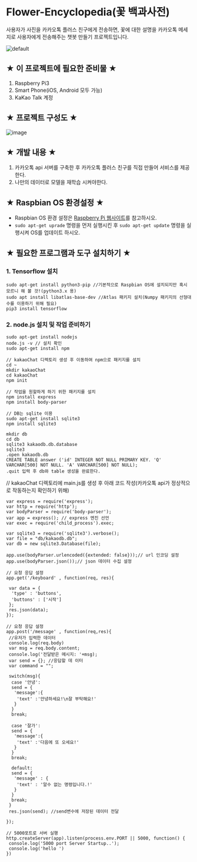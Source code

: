 # Flower-Encyclopedia(꽃 백과사전)
사용자가 사진을 카카오톡 플러스 친구에게 전송하면, 꽃에 대한 설명을 카카오톡 메세지로 사용자에게 전송해주는 챗봇 만들기 프로젝트입니다.

![default](https://user-images.githubusercontent.com/43947747/46646985-613bb200-cbc8-11e8-89e5-7e5e59cb81eb.PNG)

## ★ 이 프로젝트에 필요한 준비물 ★
1. Raspberry Pi3
2. Smart Phone(iOS, Android 모두 가능)
3. KaKao Talk 계정

## ★ 프로젝트 구성도 ★
![image](https://user-images.githubusercontent.com/43947747/46646178-9db8df00-cbc3-11e8-931d-4f227ad1d272.png)

## ★ 개발 내용 ★
1. 카카오톡 api 서버를 구축한 후 카카오톡 플러스 친구를 직접 만들어 서비스를 제공한다.
2. 나만의 데이터로 모델을 재학습 시켜야한다.

## ★ Raspbian OS 환경설정 ★
- Raspbian OS 환경 설정은 [Raspberry Pi 웹사이트](https://www.raspberrypi.org/documentation/installation/installing-images/)를 참고하시오.
- `sudo apt-get uprade` 명령을 먼저 실행시킨 후 `sudo apt-get update` 명령을 실행시켜 OS를 업데이트 하시오.

## ★ 필요한 프로그램과 도구 설치하기 ★
### 1. Tensorflow 설치
 ```
sudo apt-get install python3-pip //기본적으로 Raspbian OS에 설치되지만 혹시 모르니 해 볼 것!(python3.x 용)
sudo apt install libatlas-base-dev //Atlas 패키지 설치(Numpy 패키지의 선형대수를 이용하기 위해 필요)
pip3 install tensorflow
```

### 2. node.js 설치 및 작업 준비하기
```
sudo apt-get install nodejs
node.js -v // 설치 확인
sudo apt-get install npm

// kakaoChat 디렉토리 생성 후 이동하여 npm으로 패키지를 설치
cd ~
mkdir kakaoChat
cd kakaoChat
npm init

// 작업을 원할하게 하기 위한 패키지를 설치
npm install express
npm install body-parser

// DB는 sqlite 이용
sudo apt-get install sqlite3
npm install sqlite3

mkdir db
cd db
sqlite3 kakaodb.db.database
sqlite3
.open kakaodb.db
CREATE TABLE answer ('id' INTEGER NOT NULL PRIMARY KEY. 'Q' VARCHAR[500] NOT NULL. 'A' VARCHAR[500] NOT NULL);
.quit 입력 후 db와 table 생성을 완료한다.
```

// kakaoChat 디렉토리에 main.js를 생성 후 아래 코드 작성(카카오톡 api가 정상적으로 작동하는지 확인하기 위해)
```
var express = require('express');
var http = require('http');
var bodyParser = require('body-parser');
var app = express(); // express 엔진 선언
var exec = require('child_process').exec;

var sqlite3 = require('sqlite3').verbose();
var file = "db/kakaodb.db";
var db = new sqlite3.Database(file);

app.use(bodyParser.urlencoded({extended: false}));// url 인코딩 설정
app.use(bodyParser.json());// json 데이터 수집 설정

// 요청 응답 설정
app.get('/keyboard' , function(req, res){

 var data = {
  'type' : 'buttons',
  'buttons' : ['시작']
 };
 res.json(data);
});

// 요청 응답 설정
app.post('/message' , function(req,res){
 //유저가 입력한 데이터
 console.log(req.body)
 var msg = req.body.content;
 console.log('전달받은 메시지: '+msg);
 var send = {}; //응답할 데 이터
 var command = "";

 switch(msg){
  case '안녕':
  send = {
   'message':{
    'text' :'안녕하세요!\n잘 부탁해요!'
   }
  }
  break;

  case '잘가':
  send = {
   'message':{
    'text' :'다음에 또 오세요!'
   }
  }
  break;

  default:
  send = {
   'message' : {
    'text' : '알수 없는 명령입니다.!'
   }
  }
  break;
 }
 res.json(send); //send변수에 저장된 데이터 전달

});

// 5000포트로 서버 실행
http.createServer(app).listen(process.env.PORT || 5000, function() {
 console.log('5000 port Server Startup..');
 console.log('hello ')
})
```

